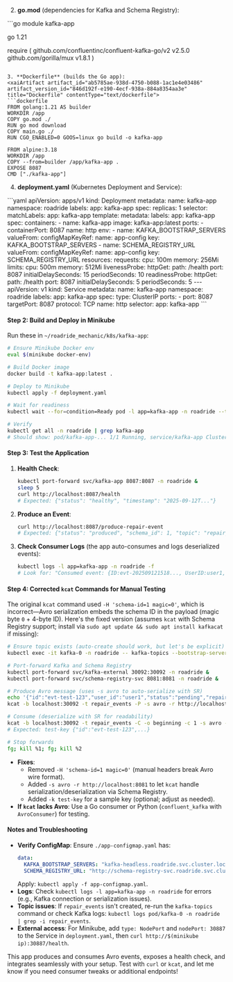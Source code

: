 

2. **go.mod** (dependencies for Kafka and Schema Registry):
<xaiArtifact artifact_id="9412ae5a-a341-493d-8131-464021ffc361" artifact_version_id="6f4ee97a-fa2c-4365-b8a7-3e324ce3e051" title="go.mod" contentType="text/x-go">
```go
module kafka-app

go 1.21

require (
    github.com/confluentinc/confluent-kafka-go/v2 v2.5.0
    github.com/gorilla/mux v1.8.1
)
```

3. **Dockerfile** (builds the Go app):
<xaiArtifact artifact_id="ab5785ae-938d-4750-b088-1ac1e4e03486" artifact_version_id="846d192f-e190-4ecf-938a-884a8354aa3e" title="Dockerfile" contentType="text/dockerfile">
```dockerfile
FROM golang:1.21 AS builder
WORKDIR /app
COPY go.mod ./
RUN go mod download
COPY main.go ./
RUN CGO_ENABLED=0 GOOS=linux go build -o kafka-app

FROM alpine:3.18
WORKDIR /app
COPY --from=builder /app/kafka-app .
EXPOSE 8087
CMD ["./kafka-app"]
```

4. **deployment.yaml** (Kubernetes Deployment and Service):
<xaiArtifact artifact_id="3198f206-781d-4c1f-92a9-da56e6318763" artifact_version_id="ab660b34-67f9-45ab-ad3e-c6b2af71f6af" title="deployment.yaml" contentType="text/yaml">
```yaml
apiVersion: apps/v1
kind: Deployment
metadata:
  name: kafka-app
  namespace: roadride
  labels:
    app: kafka-app
spec:
  replicas: 1
  selector:
    matchLabels:
      app: kafka-app
  template:
    metadata:
      labels:
        app: kafka-app
    spec:
      containers:
      - name: kafka-app
        image: kafka-app:latest
        ports:
        - containerPort: 8087
          name: http
        env:
        - name: KAFKA_BOOTSTRAP_SERVERS
          valueFrom:
            configMapKeyRef:
              name: app-config
              key: KAFKA_BOOTSTRAP_SERVERS
        - name: SCHEMA_REGISTRY_URL
          valueFrom:
            configMapKeyRef:
              name: app-config
              key: SCHEMA_REGISTRY_URL
        resources:
          requests:
            cpu: 100m
            memory: 256Mi
          limits:
            cpu: 500m
            memory: 512Mi
        livenessProbe:
          httpGet:
            path: /health
            port: 8087
          initialDelaySeconds: 15
          periodSeconds: 10
        readinessProbe:
          httpGet:
            path: /health
            port: 8087
          initialDelaySeconds: 5
          periodSeconds: 5
---
apiVersion: v1
kind: Service
metadata:
  name: kafka-app
  namespace: roadride
  labels:
    app: kafka-app
spec:
  type: ClusterIP
  ports:
  - port: 8087
    targetPort: 8087
    protocol: TCP
    name: http
  selector:
    app: kafka-app
```

#### Step 2: Build and Deploy in Minikube
Run these in `~/roadride_mechanic/k8s/kafka-app`:

```bash
# Ensure Minikube Docker env
eval $(minikube docker-env)

# Build Docker image
docker build -t kafka-app:latest .

# Deploy to Minikube
kubectl apply -f deployment.yaml

# Wait for readiness
kubectl wait --for=condition=Ready pod -l app=kafka-app -n roadride --timeout=120s

# Verify
kubectl get all -n roadride | grep kafka-app
# Should show: pod/kafka-app-... 1/1 Running, service/kafka-app ClusterIP, deployment.apps/kafka-app 1/1
```

#### Step 3: Test the Application
1. **Health Check**:
   ```bash
   kubectl port-forward svc/kafka-app 8087:8087 -n roadride &
   sleep 5
   curl http://localhost:8087/health
   # Expected: {"status": "healthy", "timestamp": "2025-09-12T..."}
   ```

2. **Produce an Event**:
   ```bash
   curl http://localhost:8087/produce-repair-event
   # Expected: {"status": "produced", "schema_id": 1, "topic": "repair_events"}
   ```

3. **Check Consumer Logs** (the app auto-consumes and logs deserialized events):
   ```bash
   kubectl logs -l app=kafka-app -n roadride -f
   # Look for: "Consumed event: {ID:evt-202509121518..., UserID:user1, ...}"
   ```

#### Step 4: Corrected `kcat` Commands for Manual Testing
The original `kcat` command used `-H 'schema-id=1 magic=0'`, which is incorrect—Avro serialization embeds the schema ID in the payload (magic byte `0` + 4-byte ID). Here's the fixed version (assumes `kcat` with Schema Registry support; install via `sudo apt update && sudo apt install kafkacat` if missing):

```bash
# Ensure topic exists (auto-create should work, but let's be explicit)
kubectl exec -it kafka-0 -n roadride -- kafka-topics --bootstrap-server localhost:9092 --create --topic repair_events --partitions 1 --replication-factor 1

# Port-forward Kafka and Schema Registry
kubectl port-forward svc/kafka-external 30092:30092 -n roadride &
kubectl port-forward svc/schema-registry-svc 8081:8081 -n roadride &

# Produce Avro message (uses -s avro to auto-serialize with SR)
echo '{"id":"evt-test-123","user_id":"user1","status":"pending","repair_type":"flat_tire","total_price":50.0,"user_location":{"longitude":13.4,"latitude":52.52},"mechanics":[{"id":"m1","name":"John","location":{"longitude":13.5,"latitude":52.5},"distance":1.2}]}' | \
kcat -b localhost:30092 -t repair_events -P -s avro -r http://localhost:8081 -k test-key

# Consume (deserialize with SR for readability)
kcat -b localhost:30092 -t repair_events -C -o beginning -c 1 -s avro -r http://localhost:8081
# Expected: test-key {"id":"evt-test-123",...}

# Stop forwards
fg; kill %1; fg; kill %2
```

- **Fixes**:
  - Removed `-H 'schema-id=1 magic=0'` (manual headers break Avro wire format).
  - Added `-s avro -r http://localhost:8081` to let `kcat` handle serialization/deserialization via Schema Registry.
  - Added `-k test-key` for a sample key (optional; adjust as needed).
- **If `kcat` lacks Avro**: Use a Go consumer or Python (`confluent_kafka` with `AvroConsumer`) for testing.

#### Notes and Troubleshooting
- **Verify ConfigMap**: Ensure `./app-configmap.yaml` has:
  ```yaml
  data:
    KAFKA_BOOTSTRAP_SERVERS: "kafka-headless.roadride.svc.cluster.local:9092"
    SCHEMA_REGISTRY_URL: "http://schema-registry-svc.roadride.svc.cluster.local:8081"
  ```
  Apply: `kubectl apply -f app-configmap.yaml`.
- **Logs**: Check `kubectl logs -l app=kafka-app -n roadride` for errors (e.g., Kafka connection or serialization issues).
- **Topic issues**: If `repair_events` isn't created, re-run the `kafka-topics` command or check Kafka logs: `kubectl logs pod/kafka-0 -n roadride | grep -i repair_events`.
- **External access**: For Minikube, add `type: NodePort` and `nodePort: 30887` to the Service in `deployment.yaml`, then `curl http://$(minikube ip):30887/health`.

This app produces and consumes Avro events, exposes a health check, and integrates seamlessly with your setup. Test with `curl` or `kcat`, and let me know if you need consumer tweaks or additional endpoints!
